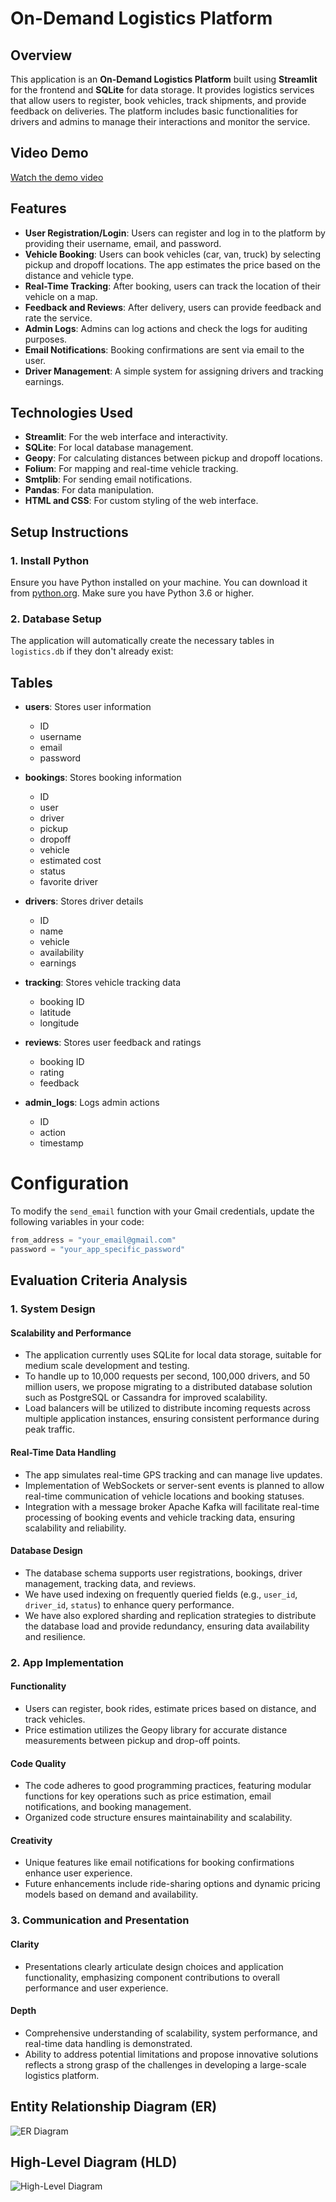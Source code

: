 # On-Demand Logistics Platform

## Overview
This application is an **On-Demand Logistics Platform** built using **Streamlit** for the frontend and **SQLite** for data storage. It provides logistics services that allow users to register, book vehicles, track shipments, and provide feedback on deliveries. The platform includes basic functionalities for drivers and admins to manage their interactions and monitor the service.

## Video Demo
[Watch the demo video](AkshatLOG.webm)




## Features
- **User Registration/Login**: Users can register and log in to the platform by providing their username, email, and password.
- **Vehicle Booking**: Users can book vehicles (car, van, truck) by selecting pickup and dropoff locations. The app estimates the price based on the distance and vehicle type.
- **Real-Time Tracking**: After booking, users can track the location of their vehicle on a map.
- **Feedback and Reviews**: After delivery, users can provide feedback and rate the service.
- **Admin Logs**: Admins can log actions and check the logs for auditing purposes.
- **Email Notifications**: Booking confirmations are sent via email to the user.
- **Driver Management**: A simple system for assigning drivers and tracking earnings.

## Technologies Used
- **Streamlit**: For the web interface and interactivity.
- **SQLite**: For local database management.
- **Geopy**: For calculating distances between pickup and dropoff locations.
- **Folium**: For mapping and real-time vehicle tracking.
- **Smtplib**: For sending email notifications.
- **Pandas**: For data manipulation.
- **HTML and CSS**: For custom styling of the web interface.

## Setup Instructions

### 1. Install Python
Ensure you have Python installed on your machine. You can download it from [python.org](https://www.python.org/downloads/). Make sure you have Python 3.6 or higher.


### 2. Database Setup

The application will automatically create the necessary tables in `logistics.db` if they don't already exist:

## Tables

- **users**: Stores user information
  - ID
  - username
  - email
  - password

- **bookings**: Stores booking information
  - ID
  - user
  - driver
  - pickup
  - dropoff
  - vehicle
  - estimated cost
  - status
  - favorite driver

- **drivers**: Stores driver details
  - ID
  - name
  - vehicle
  - availability
  - earnings

- **tracking**: Stores vehicle tracking data
  - booking ID
  - latitude
  - longitude

- **reviews**: Stores user feedback and ratings
  - booking ID
  - rating
  - feedback

- **admin_logs**: Logs admin actions
  - ID
  - action
  - timestamp

# Configuration

To modify the `send_email` function with your Gmail credentials, update the following variables in your code:

```python
from_address = "your_email@gmail.com"
password = "your_app_specific_password"

```


## Evaluation Criteria Analysis

### 1. System Design

#### Scalability and Performance
- The application currently uses SQLite for local data storage, suitable for medium scale development and testing.
- To handle up to 10,000 requests per second, 100,000 drivers, and 50 million users, we propose migrating to a distributed database solution such as PostgreSQL or Cassandra for improved scalability.
- Load balancers will be utilized to distribute incoming requests across multiple application instances, ensuring consistent performance during peak traffic.

#### Real-Time Data Handling
- The app simulates real-time GPS tracking and can manage live updates.
- Implementation of WebSockets or server-sent events is planned to allow real-time communication of vehicle locations and booking statuses.
- Integration with a message broker Apache Kafka will facilitate real-time processing of booking events and vehicle tracking data, ensuring scalability and reliability.

#### Database Design
- The database schema supports user registrations, bookings, driver management, tracking data, and reviews.
- We have used indexing on frequently queried fields (e.g., `user_id`, `driver_id`, `status`) to enhance query performance.
- We have also explored sharding and replication strategies to distribute the database load and provide redundancy, ensuring data availability and resilience.

### 2. App Implementation

#### Functionality
- Users can register, book rides, estimate prices based on distance, and track vehicles.
- Price estimation utilizes the Geopy library for accurate distance measurements between pickup and drop-off points.

#### Code Quality
- The code adheres to good programming practices, featuring modular functions for key operations such as price estimation, email notifications, and booking management.
- Organized code structure ensures maintainability and scalability.

#### Creativity
- Unique features like email notifications for booking confirmations enhance user experience.
- Future enhancements include ride-sharing options and dynamic pricing models based on demand and availability.

### 3. Communication and Presentation

#### Clarity
- Presentations clearly articulate design choices and application functionality, emphasizing component contributions to overall performance and user experience.

#### Depth
- Comprehensive understanding of scalability, system performance, and real-time data handling is demonstrated.
- Ability to address potential limitations and propose innovative solutions reflects a strong grasp of the challenges in developing a large-scale logistics platform.

## Entity Relationship Diagram (ER)
![ER Diagram](ER.png)

## High-Level Diagram (HLD)
![High-Level Diagram](HLD.png)

